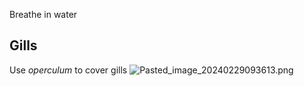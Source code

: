 Breathe in water

## Gills

Use *operculum* to cover gills
![Pasted\_image\_20240229093613.png](pasted_image_20240229093613.png)
